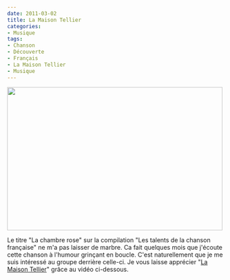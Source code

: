 ```yaml
---
date: 2011-03-02
title: La Maison Tellier
categories:
- Musique
tags:
- Chanson
- Découverte
- Français
- La Maison Tellier
- Musique
---
```

<img class="alignnone size-full wp-image-2892" title="La Maison Tellier" src="https://dlgjp9x71cipk.cloudfront.net/2011/03/la-maison-tellier.jpg" alt="" width="500" height="333" />

Le titre "La chambre rose" sur la compilation "Les talents de la chanson française" ne m'a pas laisser de marbre. Ca fait quelques mois que j'écoute cette chanson à l'humour grinçant en boucle. C'est naturellement que je me suis intéressé au groupe derrière celle-ci. Je vous laisse apprécier "<a title="Le site web de La Maison Tellier" href="https://www.lamaisontellier.com/">La Maison Tellier</a>"  grâce au vidéo ci-dessous.

<!--more-->

<object width="500" height="311" classid="clsid:d27cdb6e-ae6d-11cf-96b8-444553540000" codebase="https://download.macromedia.com/pub/shockwave/cabs/flash/swflash.cab#version=6,0,40,0"><param name="allowFullScreen" value="true" /><param name="allowscriptaccess" value="always" /><param name="src" value="https://www.youtube.com/v/BXAdzH4_wvY?fs=1&amp;hl=fr_FR" /><param name="allowfullscreen" value="true" /><embed width="500" height="311" type="application/x-shockwave-flash" src="https://www.youtube.com/v/BXAdzH4_wvY?fs=1&amp;hl=fr_FR" allowFullScreen="true" allowscriptaccess="always" allowfullscreen="true" /></object>

<object width="500" height="311" classid="clsid:d27cdb6e-ae6d-11cf-96b8-444553540000" codebase="https://download.macromedia.com/pub/shockwave/cabs/flash/swflash.cab#version=6,0,40,0"><param name="allowFullScreen" value="true" /><param name="allowscriptaccess" value="always" /><param name="src" value="https://www.youtube.com/v/Xwcc5OnKng4?fs=1&amp;hl=fr_FR" /><param name="allowfullscreen" value="true" /><embed width="500" height="311" type="application/x-shockwave-flash" src="https://www.youtube.com/v/Xwcc5OnKng4?fs=1&amp;hl=fr_FR" allowFullScreen="true" allowscriptaccess="always" allowfullscreen="true" /></object>

<object width="500" height="405" classid="clsid:d27cdb6e-ae6d-11cf-96b8-444553540000" codebase="https://download.macromedia.com/pub/shockwave/cabs/flash/swflash.cab#version=6,0,40,0"><param name="allowFullScreen" value="true" /><param name="allowscriptaccess" value="always" /><param name="src" value="https://www.youtube.com/v/2mh4_IWWsvs?fs=1&amp;hl=fr_FR" /><param name="allowfullscreen" value="true" /><embed width="500" height="405" type="application/x-shockwave-flash" src="https://www.youtube.com/v/2mh4_IWWsvs?fs=1&amp;hl=fr_FR" allowFullScreen="true" allowscriptaccess="always" allowfullscreen="true" /></object>
